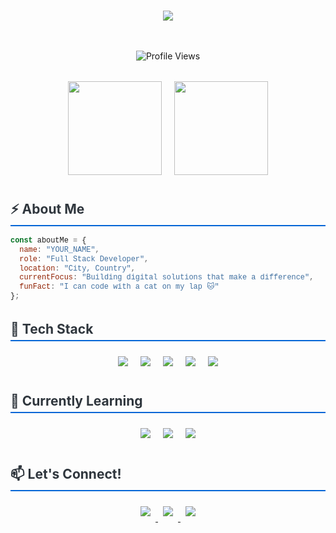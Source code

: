 <!-- Replace 'YOUR_USERNAME' with your GitHub username -->
<h1 align="center">
  <img src="https://readme-typing-svg.herokuapp.com/?lines=Hello,+There!+👋;I'm+YOUR_USERNAME....;Nice+to+meet+you!&center=true&size=30">
</h1>

<div align="center">
  <img src="https://komarev.com/ghpvc/?username=YOUR_USERNAME&label=Profile%20views&color=0e75b6&style=for-the-badge" alt="Profile Views">
</div>

<div align="center">
  <img height="150" src="https://github-readme-stats.vercel.app/api?username=YOUR_USERNAME&show_icons=true&theme=tokyonight"/>
  <img height="150" src="https://github-readme-stats.vercel.app/api/top-langs/?username=YOUR_USERNAME&layout=compact&theme=tokyonight"/>
</div>

<h2>⚡️ About Me</h2>

```javascript
const aboutMe = {
  name: "YOUR_NAME",
  role: "Full Stack Developer",
  location: "City, Country",
  currentFocus: "Building digital solutions that make a difference",
  funFact: "I can code with a cat on my lap 🐱"
};
```

<h2>🚀 Tech Stack</h2>

<div align="center">
  <img src="https://img.shields.io/badge/JavaScript-F7DF1E?style=for-the-badge&logo=javascript&logoColor=black" />
  <img src="https://img.shields.io/badge/TypeScript-007ACC?style=for-the-badge&logo=typescript&logoColor=white" />
  <img src="https://img.shields.io/badge/React-20232A?style=for-the-badge&logo=react&logoColor=61DAFB" />
  <img src="https://img.shields.io/badge/Node.js-43853D?style=for-the-badge&logo=node.js&logoColor=white" />
  <img src="https://img.shields.io/badge/Python-14354C?style=for-the-badge&logo=python&logoColor=white" />
</div>

<h2>🌱 Currently Learning</h2>

<div align="center">
  <img src="https://img.shields.io/badge/Web3.js-F16822?style=for-the-badge&logo=web3.js&logoColor=white" />
  <img src="https://img.shields.io/badge/Docker-2496ED?style=for-the-badge&logo=docker&logoColor=white" />
  <img src="https://img.shields.io/badge/Kubernetes-326CE5?style=for-the-badge&logo=kubernetes&logoColor=white" />
</div>

<h2>📫 Let's Connect!</h2>

<div align="center">
  <a href="https://linkedin.com/in/YOUR_USERNAME">
    <img src="https://img.shields.io/badge/LinkedIn-0077B5?style=for-the-badge&logo=linkedin&logoColor=white" />
  </a>
  <a href="https://twitter.com/YOUR_USERNAME">
    <img src="https://img.shields.io/badge/Twitter-1DA1F2?style=for-the-badge&logo=twitter&logoColor=white" />
  </a>
  <a href="https://dev.to/YOUR_USERNAME">
    <img src="https://img.shields.io/badge/dev.to-0A0A0A?style=for-the-badge&logo=dev.to&logoColor=white" />
  </a>
</div>

<style>
  h1 {
    background: linear-gradient(120deg, #155799, #159957);
    -webkit-background-clip: text;
    -webkit-text-fill-color: transparent;
    margin-bottom: 2rem;
  }

  h2 {
    border-bottom: 2px solid #0366d6;
    padding-bottom: 0.3rem;
    margin: 2rem 0 1rem 0;
    color: #2f363d;
  }

  div {
    margin: 1rem 0;
  }

  img {
    margin: 0.5rem;
  }

  .stats {
    display: flex;
    justify-content: center;
    gap: 1rem;
    flex-wrap: wrap;
  }

  @media (prefers-color-scheme: dark) {
    h2 {
      color: #c9d1d9;
      border-bottom-color: #30363d;
    }
  }

  code {
    background: #f6f8fa;
    border-radius: 6px;
    padding: 1rem;
    font-family: 'SFMono-Regular', Consolas, 'Liberation Mono', Menlo, Courier, monospace;
  }

  @media (prefers-color-scheme: dark) {
    code {
      background: #161b22;
    }
  }
</style>

